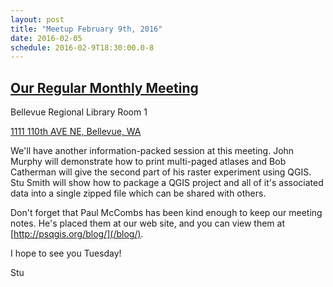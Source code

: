 ```yaml
---
layout: post
title: "Meetup February 9th, 2016"
date: 2016-02-05
schedule: 2016-02-9T18:30:00.0-8
---
```


[Our Regular Monthly Meeting](http://www.meetup.com/Puget-Sound-QGIS-Users-Group/events/228600890/)
-----------------------------

Bellevue Regional Library Room 1

[1111 110th AVE NE, Bellevue, WA](http://www.openstreetmap.org/#map=17/47.62005/-122.19424)

We'll have another information-packed session at this meeting. John Murphy will demonstrate how to print multi-paged atlases and Bob Catherman will give the second part of his raster experiment using QGIS. Stu Smith will show how to package a QGIS project and all of it's associated data into a single zipped file which can be shared with others.  

Don't forget that Paul McCombs has been kind enough to keep our meeting notes.  He's placed them at our web site, and you can view them at [http://psqgis.org/blog/](/blog/). 

I hope to see you Tuesday!

Stu